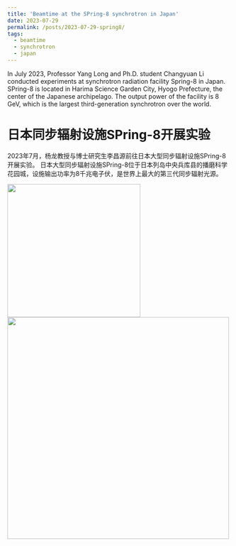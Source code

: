 ```yaml
---
title: 'Beamtime at the SPring-8 synchrotron in Japan'
date: 2023-07-29
permalink: /posts/2023-07-29-spring8/
tags:
  - beamtime
  - synchrotron
  - japan
---
```


In July 2023, Professor Yang Long and Ph.D. student Changyuan Li conducted experiments at synchrotron radiation 
facility Spring-8 in Japan. SPring-8 is located in Harima Science Garden City, Hyogo Prefecture, the center of the Japanese archipelago. 
The output power of the facility is 8 GeV, which is the largest third-generation synchrotron over the world.

日本同步辐射设施SPring-8开展实验
======

2023年7月，杨龙教授与博士研究生李昌源前往日本大型同步辐射设施SPring-8开展实验。
日本大型同步辐射设施SPring-8位于日本列岛中央兵库县的播磨科学花园城，设施输出功率为8千兆电子伏，是世界上最大的第三代同步辐射光源。


<image align="left" height="300" src="/images/news/202307spring8-1.jpeg"></image>
<br>
<br>
<image align="left" height="500" src="/images/news/202307spring8-2.jpg"></image>
